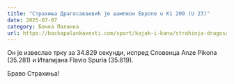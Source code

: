 ```yaml
---
title: "Страхиња Драгосављевић је шампион Европе u K1 200 (U 23)"
date: 2025-07-07
category: Бачка Паланка
url: https://backapalankavesti.com/sport/kajak-i-kanu/strahinja-dragosavljevic-je-samion-evrope-u-k1-200-u-23/
---
```


Он је извеслао трку за 34.829 секунди, испред Словенца Anze Pikona (35.281) и Италијана Flavio Spuria (35.819).

Браво Страхиња!
